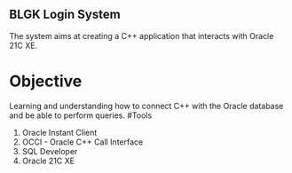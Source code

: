 ## BLGK Login System
The system aims at creating a C++ application that interacts with Oracle 21C XE.

# Objective
Learning and understanding how to connect C++ with the Oracle database and be able to perform queries.
#Tools

1. Oracle Instant Client
2. OCCI - Oracle C++ Call Interface
3. SQL Developer
4. Oracle 21C XE
